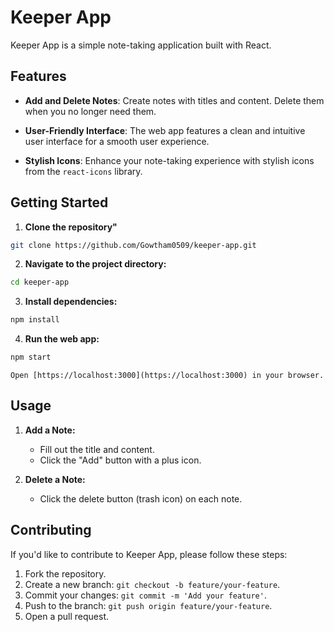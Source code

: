 # Keeper App

Keeper App is a simple note-taking application built with React.

## Features

- **Add and Delete Notes**: Create notes with titles and content. Delete them when you no longer need them.

- **User-Friendly Interface**: The web app features a clean and intuitive user interface for a smooth user experience.

- **Stylish Icons**: Enhance your note-taking experience with stylish icons from the `react-icons` library.

## Getting Started

1. **Clone the repository"**

```bash
git clone https://github.com/Gowtham0509/keeper-app.git

```

2. **Navigate to the project directory:**

```bash
cd keeper-app
```

3. **Install dependencies:**

```bash
npm install
```

4. **Run the web app:**
```bash
npm start
```
    Open [https://localhost:3000](https://localhost:3000) in your browser.

## Usage

1. **Add a Note:**
    - Fill out the title and content.
    - Click the "Add" button with a plus icon.

2. **Delete a Note:**
    - Click the delete button (trash icon) on each note.

## Contributing

If you'd like to contribute to Keeper App, please follow these steps:

1. Fork the repository.
2. Create a new branch: `git checkout -b feature/your-feature`.
3. Commit your changes: `git commit -m 'Add your feature'`.
4. Push to the branch: `git push origin feature/your-feature`.
5. Open a pull request.